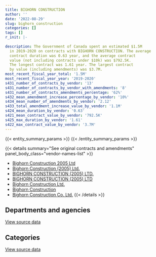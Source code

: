 ```yaml
---
title: BIGHORN CONSTRUCTION
author: ''
date: '2022-08-29'
slug: bighorn_construction
categories: []
tags: []
r_init: |-
  
description: The Government of Canada spent an estimated $1.5M
  in 2019-2020 on contracts with BIGHORN CONSTRUCTION. The average
  contract duration was 0.63 year, and the average contract
  value (not including contracts under $10k) was $792.5K.
  The longest contract was 1.61 year. The largest contract
  by value (including amendments) was $3.7M.
most_recent_fiscal_year_total: '1.5M'
most_recent_fiscal_year_year: '2019-2020'
s431_number_of_contracts_by_vendor: '13'
s431_number_of_contracts_by_vendor_with_amendments: '8'
s431_number_of_contracts_amendments_percentage: '62%'
s432_mean_amendment_increase_percentage_by_vendor: '10%'
s434_mean_number_of_amendments_by_vendor: '2.12'
s433_total_amendment_increase_value_by_vendor: '1.1M'
s424_mean_duration_by_vendor: '0.63'
s421_mean_contract_value_by_vendor: '792.5K'
s425_max_duration_by_vendor: '1.61'
s422_max_contract_value_by_vendor: '3.7M'
---
```


<script src="/rmarkdown-libs/htmlwidgets/htmlwidgets.js"></script>
<link href="/rmarkdown-libs/datatables-css/datatables-crosstalk.css" rel="stylesheet" />
<script src="/rmarkdown-libs/datatables-binding/datatables.js"></script>
<script src="/rmarkdown-libs/jquery/jquery-3.6.0.min.js"></script>
<link href="/rmarkdown-libs/dt-core-bootstrap/css/dataTables.bootstrap.min.css" rel="stylesheet" />
<link href="/rmarkdown-libs/dt-core-bootstrap/css/dataTables.bootstrap.extra.css" rel="stylesheet" />
<script src="/rmarkdown-libs/dt-core-bootstrap/js/jquery.dataTables.min.js"></script>
<script src="/rmarkdown-libs/dt-core-bootstrap/js/dataTables.bootstrap.min.js"></script>
<link href="/rmarkdown-libs/crosstalk/css/crosstalk.min.css" rel="stylesheet" />
<script src="/rmarkdown-libs/crosstalk/js/crosstalk.min.js"></script>
<script src="/rmarkdown-libs/htmlwidgets/htmlwidgets.js"></script>
<link href="/rmarkdown-libs/datatables-css/datatables-crosstalk.css" rel="stylesheet" />
<script src="/rmarkdown-libs/datatables-binding/datatables.js"></script>
<script src="/rmarkdown-libs/jquery/jquery-3.6.0.min.js"></script>
<link href="/rmarkdown-libs/dt-core-bootstrap/css/dataTables.bootstrap.min.css" rel="stylesheet" />
<link href="/rmarkdown-libs/dt-core-bootstrap/css/dataTables.bootstrap.extra.css" rel="stylesheet" />
<script src="/rmarkdown-libs/dt-core-bootstrap/js/jquery.dataTables.min.js"></script>
<script src="/rmarkdown-libs/dt-core-bootstrap/js/dataTables.bootstrap.min.js"></script>
<link href="/rmarkdown-libs/crosstalk/css/crosstalk.min.css" rel="stylesheet" />
<script src="/rmarkdown-libs/crosstalk/js/crosstalk.min.js"></script>

{{< entity_summary_params >}}
{{< /entity_summary_params >}}

{{< details summary="See original contracts and amendments" panel_body_class="vendor-names-list" >}}
- [Bighorn Construction 2005 Ltd](https://search.open.canada.ca/en/ct/?sort=contract_value_f%20desc&page=1&search_text=%22Bighorn%20Construction%202005%20Ltd%22)
- [Bighorn Construction (2005) Ltd.](https://search.open.canada.ca/en/ct/?sort=contract_value_f%20desc&page=1&search_text=%22Bighorn%20Construction%20%282005%29%20Ltd.%22)
- [BIGHORN CONSTRUCTION (2005) LTD.](https://search.open.canada.ca/en/ct/?sort=contract_value_f%20desc&page=1&search_text=%22BIGHORN%20CONSTRUCTION%20%282005%29%20LTD.%22)
- [BIGHORN CONSTRUCTION (2005) LTD](https://search.open.canada.ca/en/ct/?sort=contract_value_f%20desc&page=1&search_text=%22BIGHORN%20CONSTRUCTION%20%282005%29%20LTD%22)
- [Bighorn Construction Ltd.](https://search.open.canada.ca/en/ct/?sort=contract_value_f%20desc&page=1&search_text=%22Bighorn%20Construction%20Ltd.%22)
- [Bighorn Construction](https://search.open.canada.ca/en/ct/?sort=contract_value_f%20desc&page=1&search_text=%22Bighorn%20Construction%22)
- [Bighorn Construction Co. Ltd.](https://search.open.canada.ca/en/ct/?sort=contract_value_f%20desc&page=1&search_text=%22Bighorn%20Construction%20Co.%20Ltd.%22)
{{< /details >}}

## Departments and agencies

<div id="htmlwidget-1" style="width:100%;height:auto;" class="datatables html-widget"></div>
<script type="application/json" data-for="htmlwidget-1">{"x":{"style":"bootstrap","filter":"none","vertical":false,"data":[["<a href=\"/departments/dnd-mdn/\">National Defence<\/a>","<a href=\"/departments/pc/\">Parks Canada<\/a>","<a href=\"/departments/rcmp-grc/\">Royal Canadian Mounted Police<\/a>"],[877481.74,2366236.37,344823.17],[45056.55,3126171.38,1104039.09],[938744.18,580811.67,null]],"container":"<table class=\"table table-striped table-hover row-border order-column display\">\n  <thead>\n    <tr>\n      <th>Department<\/th>\n      <th>2017-2018<\/th>\n      <th>2018-2019<\/th>\n      <th>2019-2020<\/th>\n    <\/tr>\n  <\/thead>\n<\/table>","options":{"order":[[3,"desc"]],"pageLength":10,"autoWidth":true,"columnDefs":[{"targets":1,"render":"function(data, type, row, meta) {\n    return type !== 'display' ? data : DTWidget.formatCurrency(data, \"$\", 2, 3, \",\", \".\", true, null);\n  }"},{"targets":2,"render":"function(data, type, row, meta) {\n    return type !== 'display' ? data : DTWidget.formatCurrency(data, \"$\", 2, 3, \",\", \".\", true, null);\n  }"},{"targets":3,"render":"function(data, type, row, meta) {\n    return type !== 'display' ? data : DTWidget.formatCurrency(data, \"$\", 2, 3, \",\", \".\", true, null);\n  }"},{"width":"16%","targets":[1,2,3]},{"className":"dt-right","targets":[1,2,3]}],"orderClasses":false}},"evals":["options.columnDefs.0.render","options.columnDefs.1.render","options.columnDefs.2.render"],"jsHooks":[]}</script>
<p class="text-right">
<a href="https://github.com/GoC-Spending/contracts-data/tree/main/data/out/vendors/bighorn_construction/summary_by_fiscal_year_by_department.csv" class="source-data-link btn btn-link">View source data</a>
</p>

## Categories

<div id="htmlwidget-2" style="width:100%;height:auto;" class="datatables html-widget"></div>
<script type="application/json" data-for="htmlwidget-2">{"x":{"style":"bootstrap","filter":"none","vertical":false,"data":[["<a href=\"/categories/facilities_and_construction/\">Facilities and construction<\/a>","<a href=\"/categories/professional_services/\">Professional services<\/a>","<a href=\"/categories/industrial_products_and_services/\">Industrial products and services<\/a>"],[2489129.76,720475.52,378936],[4275267.02,null,null],[1519555.85,null,null]],"container":"<table class=\"table table-striped table-hover row-border order-column display\">\n  <thead>\n    <tr>\n      <th>Category<\/th>\n      <th>2017-2018<\/th>\n      <th>2018-2019<\/th>\n      <th>2019-2020<\/th>\n    <\/tr>\n  <\/thead>\n<\/table>","options":{"order":[[3,"desc"]],"dom":"t","pageLength":30,"autoWidth":true,"columnDefs":[{"targets":1,"render":"function(data, type, row, meta) {\n    return type !== 'display' ? data : DTWidget.formatCurrency(data, \"$\", 2, 3, \",\", \".\", true, null);\n  }"},{"targets":2,"render":"function(data, type, row, meta) {\n    return type !== 'display' ? data : DTWidget.formatCurrency(data, \"$\", 2, 3, \",\", \".\", true, null);\n  }"},{"targets":3,"render":"function(data, type, row, meta) {\n    return type !== 'display' ? data : DTWidget.formatCurrency(data, \"$\", 2, 3, \",\", \".\", true, null);\n  }"},{"width":"16%","targets":[1,2,3]},{"className":"dt-right","targets":[1,2,3]}],"orderClasses":false,"lengthMenu":[10,25,30,50,100]}},"evals":["options.columnDefs.0.render","options.columnDefs.1.render","options.columnDefs.2.render"],"jsHooks":[]}</script>
<p class="text-right">
<a href="https://github.com/GoC-Spending/contracts-data/tree/main/data/out/vendors/bighorn_construction/summary_by_fiscal_year_by_category.csv" class="source-data-link btn btn-link">View source data</a>
</p>
